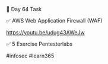 🎯 Day 64 Task


✅ AWS Web Application Firewall (WAF)


https://youtu.be/udug43AWeJw


✅ 5 Exercise Pentesterlabs 


#infosec #learn365
